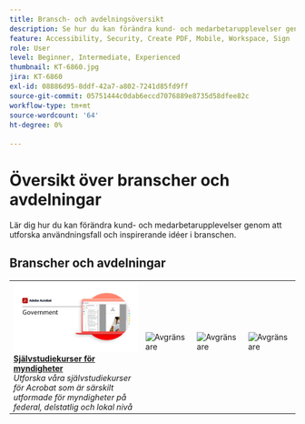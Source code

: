 ```yaml
---
title: Bransch- och avdelningsöversikt
description: Se hur du kan förändra kund- och medarbetarupplevelser genom att utforska användningsfall och inspirerande idéer i branschen
feature: Accessibility, Security, Create PDF, Mobile, Workspace, Sign
role: User
level: Beginner, Intermediate, Experienced
thumbnail: KT-6860.jpg
jira: KT-6860
exl-id: 08886d95-8ddf-42a7-a802-7241d85fd9ff
source-git-commit: 05751444c0dab6eccd7076889e8735d58dfee82c
workflow-type: tm+mt
source-wordcount: '64'
ht-degree: 0%

---
```


# Översikt över branscher och avdelningar

Lär dig hur du kan förändra kund- och medarbetarupplevelser genom att utforska användningsfall och inspirerande idéer i branschen.

## Branscher och avdelningar

<table style="table-layout:fixed">
<tr>
  <td>
    <a href="gov/gov-overview.md">
      <img alt="Självstudiekurser för myndigheter" src="../assets/Government.png" />
    </a>
    <div>
    <a href="gov/gov-overview.md"><strong>Självstudiekurser för myndigheter</strong></a>
    </div>
    <em>Utforska våra självstudiekurser för Acrobat som är särskilt utformade för myndigheter på federal, delstatlig och lokal nivå</em>
    <br>
  </td>
  <td>
   <img alt="Avgränsare" src="../assets/Whitespacer.png" />
    <div>
    <br>
  </td>  
  <td>
   <img alt="Avgränsare" src="../assets/Whitespacer.png" />
    <div>
    <br>
  </td>
  <td>
   <img alt="Avgränsare" src="../assets/Whitespacer.png" />
    <div>
    <br>
  </td>
</tr>
</table>
